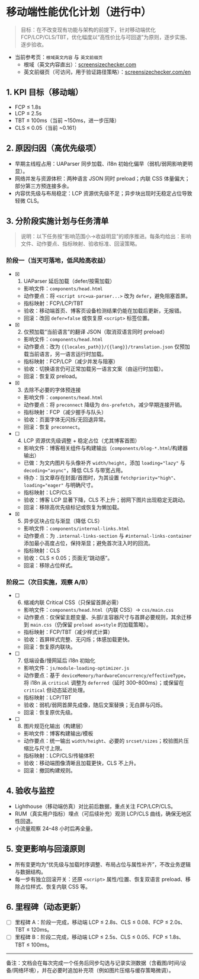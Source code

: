 # 移动端性能优化计划（进行中）

> 目标：在不改变现有功能与架构的前提下，针对移动端优化 FCP/LCP/CLS/TBT，优化幅度以“高性价比与可回退”为原则，逐步实施、逐步验收。

- 当前参考页：`根域英文内容` 与 `英文前缀页`
  - 根域（英文内容直出）：[screensizechecker.com](https://screensizechecker.com/)
  - 英文前缀页（可访问，用于验证路径策略）：[screensizechecker.com/en](http://screensizechecker.com/en)

## 1. KPI 目标（移动端）
- FCP ≤ 1.8s
- LCP ≤ 2.5s
- TBT ≤ 100ms（当前 ~150ms，进一步压降）
- CLS ≤ 0.05（当前 ~0.161）

## 2. 原因归因（高优先级项）
- 早期主线程占用：UAParser 同步加载、i18n 初始化偏早（弱机/弱网影响更明显）。
- 网络并发与资源体积：两种语言 JSON 同时 preload；内联 CSS 体量偏大；部分第三方预连接多余。
- 内容优先级与布局稳定：LCP 资源优先级不足；异步块出现时无稳定占位导致轻微 CLS。

## 3. 分阶段实施计划与任务清单

> 说明：以下任务按“影响范围小→收益明显”的顺序推进。每条均给出：影响文件、动作要点、指标映射、验收标准、回滚策略。

### 阶段一（当天可落地，低风险高收益）

- [x] 1. UAParser 延后加载（defer/按需加载）
  - 影响文件：`components/head.html`
  - 动作要点：将 `<script src=ua-parser...>` 改为 `defer`，避免阻塞首屏。
  - 指标映射：FCP/LCP/TBT
  - 验收：移动端首页、博客页设备检测结果仍能在加载后更新，无报错。
  - 回滚：改回 `defer=false` 或恢复原 `<script>` 标签位置。

- [x] 2. 仅预加载“当前语言”的翻译 JSON（取消双语言同时 preload）
  - 影响文件：`components/head.html`
  - 动作要点：改为 `{{locales_path}}/{{lang}}/translation.json` 仅预加载当前语言，另一语言运行时加载。
  - 指标映射：FCP/LCP（减少并发与阻塞）
  - 验收：切换语言仍可正常加载另一语言文案（由运行时加载）。
  - 回滚：恢复双 preload。

- [x] 3. 去除不必要的字体预连接
  - 影响文件：`components/head.html`
  - 动作要点：将 `preconnect` 降级为 `dns-prefetch`，减少早期连接开销。
  - 指标映射：FCP（减少握手与队头）
  - 验收：页面字体无闪烁/无回退异常。
  - 回滚：恢复 `preconnect`。

- [ ] 4. LCP 资源优先级调整 + 稳定占位（尤其博客首图）
  - 影响文件：博客相关组件与构建输出（`components/blog-*.html`/构建器输出）
  - 已做：为文内图片与头像补齐 `width/height`，添加 `loading="lazy"` 与 `decoding="async"`，降低 CLS 与带宽占用。
  - 待办：当文章存在封面/首图时，为其设置 `fetchpriority="high"`、`loading="eager"` 与明确尺寸。
  - 指标映射：LCP/CLS
  - 验收：博客 LCP 显著下降，CLS 不上升；弱网下图片出现稳定无跳动。
  - 回滚：移除高优先级标记或恢复为懒加载。

- [x] 5. 异步区块占位与渐显（降低 CLS）
  - 影响文件：`components/internal-links.html`
  - 动作要点：为 `.internal-links-section` 与 `#internal-links-container` 添加最小高度占位，保持渐显；避免首次注入时的回流。
  - 指标映射：CLS
  - 验收：CLS ≤ 0.05；页面无“跳动感”。
  - 回滚：移除占位样式。

### 阶段二（次日实施，观察 A/B）

- [ ] 6. 缩减内联 Critical CSS（只保留首屏必需）
  - 影响文件：`components/head.html`（内联 CSS）→ `css/main.css`
  - 动作要点：仅保留主题变量、头部/主容器尺寸与首屏必要规则，其余迁移到 `main.css`（仍保留 `preload as=style` 的加载策略）。
  - 指标映射：FCP/TBT（减少样式计算）
  - 验收：首屏样式完整、无闪烁；体感加载更快。
  - 回滚：恢复原内联块。

- [ ] 7. 低端设备/慢网延后 i18n 初始化
  - 影响文件：`js/module-loading-optimizer.js`
  - 动作要点：基于 `deviceMemory/hardwareConcurrency/effectiveType`，将 i18n 从 `critical` 调整为 `deferred`（延时 300–800ms）；或保留在 `critical` 但动态延迟处理。
  - 指标映射：LCP/TBT
  - 验收：弱机/弱网首屏先成像，随后文案替换；无白屏与闪烁。
  - 回滚：恢复原优先级。

- [ ] 8. 图片规范化输出（构建层）
  - 影响文件：博客构建输出/模板
  - 动作要点：统一输出 `width/height`、必要的 `srcset/sizes`；校验图片压缩比与尺寸上限。
  - 指标映射：LCP/CLS/传输体积
  - 验收：移动端图像清晰且加载更快，CLS 不上升。
  - 回滚：撤回构建规则。

## 4. 验收与监控
- Lighthouse（移动端仿真）对比前后数据，重点关注 FCP/LCP/CLS。
- RUM（真实用户指标）埋点（可后续补充）观测 LCP/CLS 曲线，确保无地区性回退。
- 小流量观察 24–48 小时后再全量。

## 5. 变更影响与回滚原则
- 所有变更均为“优先级与加载时序调整、布局占位与属性补齐”，不改业务逻辑与数据结构。
- 每一步有独立回滚开关：还原 `<script>` 属性/位置、恢复双语言 preload、移除占位样式、恢复内联 CSS 等。

## 6. 里程碑（动态更新）
- [ ] 里程碑 A：阶段一完成，移动端 LCP ≤ 2.8s、CLS ≤ 0.08、FCP ≤ 2.0s、TBT ≤ 120ms。
- [ ] 里程碑 B：阶段二完成，移动端 LCP ≤ 2.5s、CLS ≤ 0.05、FCP ≤ 1.8s、TBT ≤ 100ms。

---

备注：文档会在每次完成一个任务后同步勾选与记录实测数据（含截图/时间/设备/网络环境），并在必要时追加补充项（例如图片压缩与缓存策略微调）。

